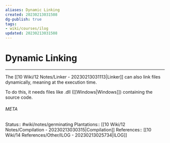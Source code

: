 ```yaml
---
aliases: Dynamic Linking
created: 20230213031508
dg-publish: true
tags:
- wiki/courses/ilog
updated: 20230213031508
---
```

# Dynamic Linking
---
The [[10 Wiki/12 Notes/Linker - 20230213031113\|Linker]] can also link files dynamically, meaning at the execution time.

To do this, it needs files like .dll ([[Windows\|Windows]]) containing the source code.



###### META
Status:: #wiki/notes/germinating 
Plantations:: [[10 Wiki/12 Notes/Compilation - 20230213030315\|Compilation]]
References:: [[10 Wiki/14 References/Other/ILOG - 20230213025734\|ILOG]]
